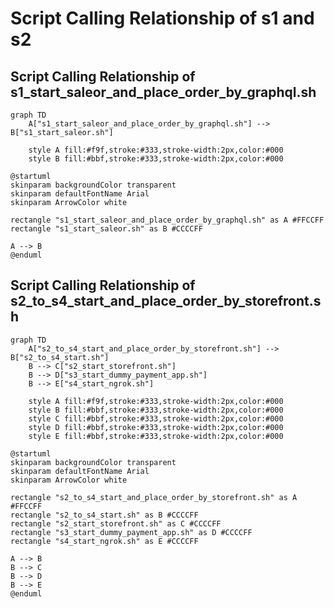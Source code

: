 # Script Calling Relationship of s1 and s2

## Script Calling Relationship of s1_start_saleor_and_place_order_by_graphql.sh

```mermaid
graph TD
    A["s1_start_saleor_and_place_order_by_graphql.sh"] --> B["s1_start_saleor.sh"]
    
    style A fill:#f9f,stroke:#333,stroke-width:2px,color:#000
    style B fill:#bbf,stroke:#333,stroke-width:2px,color:#000
```

```plantuml
@startuml
skinparam backgroundColor transparent
skinparam defaultFontName Arial
skinparam ArrowColor white

rectangle "s1_start_saleor_and_place_order_by_graphql.sh" as A #FFCCFF
rectangle "s1_start_saleor.sh" as B #CCCCFF

A --> B
@enduml
```



## Script Calling Relationship of s2_to_s4_start_and_place_order_by_storefront.sh

```mermaid
graph TD
    A["s2_to_s4_start_and_place_order_by_storefront.sh"] --> B["s2_to_s4_start.sh"]
    B --> C["s2_start_storefront.sh"]
    B --> D["s3_start_dummy_payment_app.sh"]
    B --> E["s4_start_ngrok.sh"]
    
    style A fill:#f9f,stroke:#333,stroke-width:2px,color:#000
    style B fill:#bbf,stroke:#333,stroke-width:2px,color:#000
    style C fill:#bbf,stroke:#333,stroke-width:2px,color:#000
    style D fill:#bbf,stroke:#333,stroke-width:2px,color:#000
    style E fill:#bbf,stroke:#333,stroke-width:2px,color:#000
```

```plantuml
@startuml
skinparam backgroundColor transparent
skinparam defaultFontName Arial
skinparam ArrowColor white

rectangle "s2_to_s4_start_and_place_order_by_storefront.sh" as A #FFCCFF
rectangle "s2_to_s4_start.sh" as B #CCCCFF
rectangle "s2_start_storefront.sh" as C #CCCCFF
rectangle "s3_start_dummy_payment_app.sh" as D #CCCCFF
rectangle "s4_start_ngrok.sh" as E #CCCCFF

A --> B
B --> C
B --> D
B --> E
@enduml
```